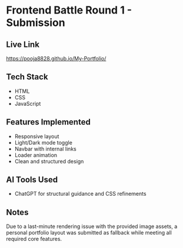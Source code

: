 # Frontend Battle Round 1 - Submission

## Live Link
https://pooja8828.github.io/My-Portfolio/

## Tech Stack
- HTML
- CSS
- JavaScript

## Features Implemented
- Responsive layout
- Light/Dark mode toggle
- Navbar with internal links
- Loader animation
- Clean and structured design

## AI Tools Used
- ChatGPT for structural guidance and CSS refinements

## Notes
Due to a last-minute rendering issue with the provided image assets, a personal portfolio layout was submitted as fallback while meeting all required core features.